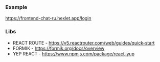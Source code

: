 ### Example
https://frontend-chat-ru.hexlet.app/login

### Libs
 - REACT ROUTE - https://v5.reactrouter.com/web/guides/quick-start 
 - FORMIK - https://formik.org/docs/overview
 - YEP REACT - https://www.npmjs.com/package/react-yup
